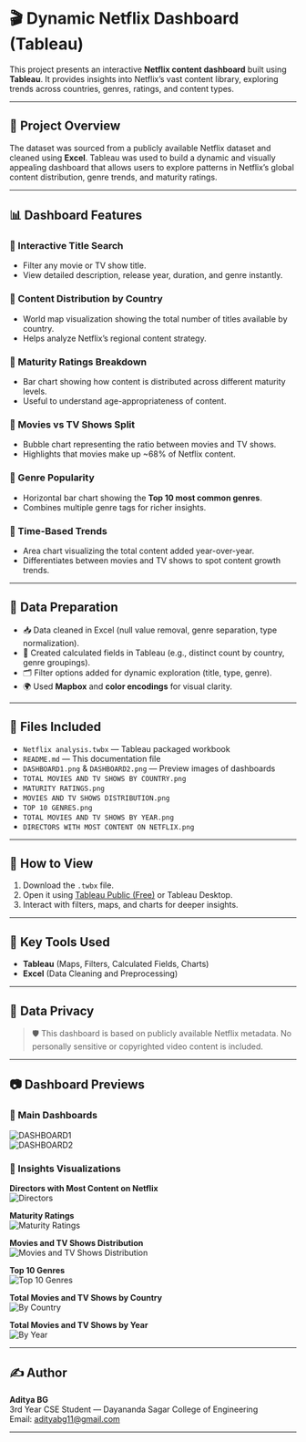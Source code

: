 # 🎬 Dynamic Netflix Dashboard (Tableau)

This project presents an interactive **Netflix content dashboard** built using **Tableau**. It provides insights into Netflix’s vast content library, exploring trends across countries, genres, ratings, and content types.

---

## 📂 Project Overview

The dataset was sourced from a publicly available Netflix dataset and cleaned using **Excel**. Tableau was used to build a dynamic and visually appealing dashboard that allows users to explore patterns in Netflix’s global content distribution, genre trends, and maturity ratings.

---

## 📊 Dashboard Features

### 🔹 Interactive Title Search
- Filter any movie or TV show title.
- View detailed description, release year, duration, and genre instantly.

### 🔹 Content Distribution by Country
- World map visualization showing the total number of titles available by country.
- Helps analyze Netflix’s regional content strategy.

### 🔹 Maturity Ratings Breakdown
- Bar chart showing how content is distributed across different maturity levels.
- Useful to understand age-appropriateness of content.

### 🔹 Movies vs TV Shows Split
- Bubble chart representing the ratio between movies and TV shows.
- Highlights that movies make up ~68% of Netflix content.

### 🔹 Genre Popularity
- Horizontal bar chart showing the **Top 10 most common genres**.
- Combines multiple genre tags for richer insights.

### 🔹 Time-Based Trends
- Area chart visualizing the total content added year-over-year.
- Differentiates between movies and TV shows to spot content growth trends.

---

## 🧪 Data Preparation

- 📥 Data cleaned in Excel (null value removal, genre separation, type normalization).
- 🧮 Created calculated fields in Tableau (e.g., distinct count by country, genre groupings).
- 🗂️ Filter options added for dynamic exploration (title, type, genre).
- 🌍 Used **Mapbox** and **color encodings** for visual clarity.

---

## 📁 Files Included

- `Netflix analysis.twbx` — Tableau packaged workbook  
- `README.md` — This documentation file  
- `DASHBOARD1.png` & `DASHBOARD2.png` — Preview images of dashboards  
- `TOTAL MOVIES AND TV SHOWS BY COUNTRY.png`  
- `MATURITY RATINGS.png`  
- `MOVIES AND TV SHOWS DISTRIBUTION.png`  
- `TOP 10 GENRES.png`  
- `TOTAL MOVIES AND TV SHOWS BY YEAR.png`  
- `DIRECTORS WITH MOST CONTENT ON NETFLIX.png`  

---

## 🚀 How to View

1. Download the `.twbx` file.
2. Open it using [Tableau Public (Free)](https://public.tableau.com/s/download) or Tableau Desktop.
3. Interact with filters, maps, and charts for deeper insights.

---

## 📌 Key Tools Used

- **Tableau** (Maps, Filters, Calculated Fields, Charts)
- **Excel** (Data Cleaning and Preprocessing)

---

## 🔐 Data Privacy

> 🛡️ This dashboard is based on publicly available Netflix metadata. No personally sensitive or copyrighted video content is included.

---

## 📷 Dashboard Previews

### 🔸 Main Dashboards
![DASHBOARD1](DASHBOARD1.png)  
![DASHBOARD2](DASHBOARD2.png)  

### 🔸 Insights Visualizations
**Directors with Most Content on Netflix**  
![Directors](DIRECTORS_WITH_MOST_CONTENT_ON_NETFLIX.png)

**Maturity Ratings**  
![Maturity Ratings](MATURITY_RATINGS.png)

**Movies and TV Shows Distribution**  
![Movies and TV Shows Distribution](MOVIES_AND_TV_SHOWS_DISTRIBUTION.png)

**Top 10 Genres**  
![Top 10 Genres](TOP_10_GENRES.png)

**Total Movies and TV Shows by Country**  
![By Country](TOTAL_MOVIES_AND_TV_SHOWS_BY_COUNTRY.png)

**Total Movies and TV Shows by Year**  
![By Year](TOTAL_MOVIES_AND_TV_SHOWS_BY_YEAR.png)


---

## ✍️ Author

**Aditya BG**  
3rd Year CSE Student — Dayananda Sagar College of Engineering  
Email: adityabg11@gmail.com 


---
